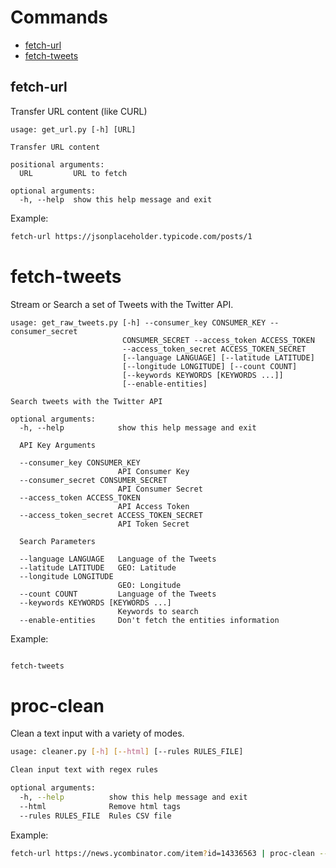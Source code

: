 # Commands

- [fetch-url](#fetch-url)
- [fetch-tweets](#fetch-tweets)

## fetch-url
Transfer URL content (like CURL)

```
usage: get_url.py [-h] [URL]

Transfer URL content

positional arguments:
  URL         URL to fetch

optional arguments:
  -h, --help  show this help message and exit
```

Example:
```bash
fetch-url https://jsonplaceholder.typicode.com/posts/1
```

# fetch-tweets
Stream or Search a set of Tweets with the Twitter API.

```
usage: get_raw_tweets.py [-h] --consumer_key CONSUMER_KEY --consumer_secret
                         CONSUMER_SECRET --access_token ACCESS_TOKEN
                         --access_token_secret ACCESS_TOKEN_SECRET
                         [--language LANGUAGE] [--latitude LATITUDE]
                         [--longitude LONGITUDE] [--count COUNT]
                         [--keywords KEYWORDS [KEYWORDS ...]]
                         [--enable-entities]

Search tweets with the Twitter API

optional arguments:
  -h, --help            show this help message and exit

  API Key Arguments

  --consumer_key CONSUMER_KEY
                        API Consumer Key
  --consumer_secret CONSUMER_SECRET
                        API Consumer Secret
  --access_token ACCESS_TOKEN
                        API Access Token
  --access_token_secret ACCESS_TOKEN_SECRET
                        API Token Secret

  Search Parameters

  --language LANGUAGE   Language of the Tweets
  --latitude LATITUDE   GEO: Latitude
  --longitude LONGITUDE
                        GEO: Longitude
  --count COUNT         Language of the Tweets
  --keywords KEYWORDS [KEYWORDS ...]
                        Keywords to search
  --enable-entities     Don't fetch the entities information
```
Example:
```bash

fetch-tweets

```

# proc-clean
Clean a text input with a variety of modes.

```bash
usage: cleaner.py [-h] [--html] [--rules RULES_FILE]

Clean input text with regex rules

optional arguments:
  -h, --help          show this help message and exit
  --html              Remove html tags
  --rules RULES_FILE  Rules CSV file
```

Example:
```bash
fetch-url https://news.ycombinator.com/item?id=14336563 | proc-clean --html
```

